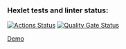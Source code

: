 ### Hexlet tests and linter status:
[![Actions Status](https://github.com/INafanya/python-project-52/actions/workflows/hexlet-check.yml/badge.svg)](https://github.com/INafanya/python-project-52/actions)
[![Quality Gate Status](https://sonarcloud.io/api/project_badges/measure?project=INafanya_python-project-52&metric=alert_status)](https://sonarcloud.io/summary/new_code?id=INafanya_python-project-52)

[Demo](https://python-project-52-vmk1.onrender.com)
